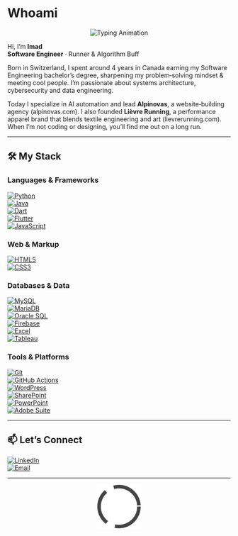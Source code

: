 # Whoami

<p align="center">
  <img src="https://readme-typing-svg.herokuapp.com?font=Fira+Code&size=32&pause=1000&color=3776AB&background=FFFFFF00&center=true&width=600&height=80&lines=Software+Engineer;Runner;Algorithm+Buff" alt="Typing Animation" />
</p>

Hi, I’m **Imad**   
**Software Engineer** · Runner & Algorithm Buff 

Born in Switzerland, I spent around 4 years in Canada earning my Software Engineering bachelor’s degree, sharpening my problem‑solving mindset & meeting cool people. I’m passionate about systems architecture, cybersecurity and data engineering.

Today I specialize in AI automation and lead **Alpinovas**, a website‑building agency (alpinovas.com). I also founded **Lièvre Running**, a performance apparel brand that blends textile engineering and art (lievrerunning.com). When I’m not coding or designing, you’ll find me out on a long run.

---

## 🛠 My Stack

### Languages & Frameworks  
[![Python](https://img.shields.io/badge/-Python-3776AB?logo=python&style=for-the-badge)](https://www.python.org/)  
[![Java](https://img.shields.io/badge/-Java-007396?logo=java&style=for-the-badge)](https://www.java.com/)  
[![Dart](https://img.shields.io/badge/-Dart-0175C2?logo=dart&style=for-the-badge)](https://dart.dev/)  
[![Flutter](https://img.shields.io/badge/-Flutter-02569B?logo=flutter&style=for-the-badge)](https://flutter.dev/)  
[![JavaScript](https://img.shields.io/badge/-JavaScript-F7DF1E?logo=javascript&style=for-the-badge)](https://developer.mozilla.org/en-US/docs/Web/JavaScript)

### Web & Markup  
[![HTML5](https://img.shields.io/badge/-HTML5-E34F26?logo=html5&style=for-the-badge)](https://developer.mozilla.org/en-US/docs/Web/HTML)  
[![CSS3](https://img.shields.io/badge/-CSS3-1572B6?logo=css3&style=for-the-badge)](https://developer.mozilla.org/en-US/docs/Web/CSS)

### Databases & Data  
[![MySQL](https://img.shields.io/badge/-MySQL-4479A1?logo=mysql&style=for-the-badge)](https://www.mysql.com/)  
[![MariaDB](https://img.shields.io/badge/-MariaDB-003545?logo=mariadb&style=for-the-badge)](https://mariadb.org/)  
[![Oracle SQL](https://img.shields.io/badge/-Oracle%20SQL-F80000?logo=oracle&style=for-the-badge)](https://www.oracle.com/database/)  
[![Firebase](https://img.shields.io/badge/-Firebase-FFCA28?logo=firebase&style=for-the-badge)](https://firebase.google.com/)  
[![Excel](https://img.shields.io/badge/-Excel-217346?logo=microsoft-excel&style=for-the-badge)](https://office.com/)  
[![Tableau](https://img.shields.io/badge/-Tableau-E97627?logo=tableau&style=for-the-badge)](https://tableau.com/)

### Tools & Platforms  
[![Git](https://img.shields.io/badge/-Git-F05032?logo=git&style=for-the-badge)](https://git-scm.com/)  
[![GitHub Actions](https://img.shields.io/badge/-GitHub%20Actions-2088ff?logo=github&style=for-the-badge)](https://github.com/features/actions)  
[![WordPress](https://img.shields.io/badge/-WordPress-21759B?logo=wordpress&style=for-the-badge)](https://wordpress.org/)  
[![SharePoint](https://img.shields.io/badge/-SharePoint-0078D4?logo=microsoft-sharepoint&style=for-the-badge)](https://sharepoint.com/)  
[![PowerPoint](https://img.shields.io/badge/-PowerPoint-D24726?logo=microsoft-powerpoint&style=for-the-badge)](https://office.com/)  
[![Adobe Suite](https://img.shields.io/badge/-Adobe%20Suite-FF0000?logo=adobe&style=for-the-badge)](https://adobe.com/)

---

## 📫 Let’s Connect

[![LinkedIn](https://img.shields.io/badge/LinkedIn-0A66C2?logo=linkedin&style=for-the-badge)](https://linkedin.com/in/imadmalaq)  
[![Email](https://img.shields.io/badge/Email-c14438?logo=gmail&style=for-the-badge)](mailto:imad.malaq@gmail.com)

---

<p align="center">
  <img src="./loader.svg" alt="Loading animation" width="100"/>
</p>
